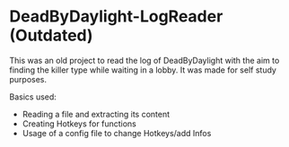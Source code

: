# DeadByDaylight-LogReader (Outdated)
This was an old project to read the log of DeadByDaylight with the aim to finding the killer type while waiting in a lobby.
It was made for self study purposes.

Basics used:
- Reading a file and extracting its content
- Creating Hotkeys for functions
- Usage of a config file to change Hotkeys/add Infos
